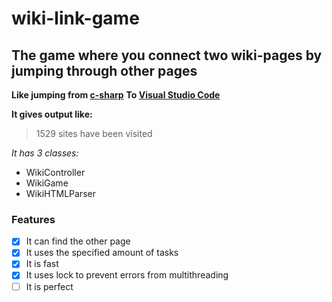 # wiki-link-game
## The game where you connect two wiki-pages by jumping through other pages

**Like jumping from [c-sharp](https://en.wikipedia.org/wiki/C_Sharp_(programming_language))**
**To [Visual Studio Code](https://en.wikipedia.org/wiki/Visual_Studio_Code)**

__It gives output like:__
>1529 sites have been visited

*It has 3 classes:*
- WikiController
- WikiGame
- WikiHTMLParser

### Features
- [x] It can find the other page
- [x] It uses the specified amount of tasks
- [x] It is fast
- [x] It uses lock to prevent errors from multithreading
- [ ] It is perfect
